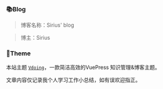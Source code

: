 ### 📚Blog
>博客名称：Sirius' blog

>博主：Sirius

### 🎨Theme
本站主题 [`Vdoing`](https://github.com/xugaoyi/vuepress-theme-vdoing)，一款简洁高效的VuePress 知识管理&博客主题。

文章内容仅记录我个人学习工作小总结，如有误欢迎指正。